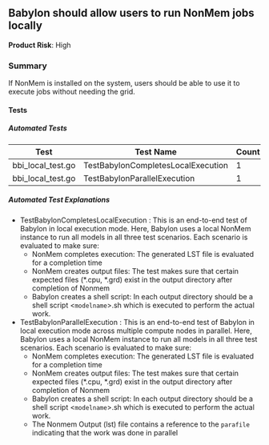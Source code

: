 ## Babylon should allow users to run NonMem jobs locally
**Product Risk**: High

### Summary
If NonMem is installed on the system, users should be able to use it to execute jobs without needing the grid. 

#### Tests

##### Automated Tests

Test | Test Name | Count
-----|-----------|-------
bbi_local_test.go| TestBabylonCompletesLocalExecution | 1
bbi_local_test.go| TestBabylonParallelExecution | 1

##### Automated Test Explanations
* TestBabylonCompletesLocalExecution : This is an end-to-end test of Babylon in local execution mode. Here, Babylon uses
a local NonMem instance to run all models in all three test scenarios. Each scenario is evaluated to make sure:
    * NonMem completes execution: The generated LST file is evaluated for a completion time
    * NonMem creates output files: The test makes sure that certain expected files (*.cpu, *.grd) exist in the output
    directory after completion of Nonmem
    * Babylon creates a shell script: In each output directory should be a shell script <`modelname`>.sh which is
    executed to perform the actual work.
* TestBabylonParallelExecution : This is an end-to-end test of Babylon in local execution mode across multiple
compute nodes in parallel. Here, Babylon uses a local NonMem instance to run all models in all three test scenarios. 
Each scenario is evaluated to make sure:
    * NonMem completes execution: The generated LST file is evaluated for a completion time
    * NonMem creates output files: The test makes sure that certain expected files (*.cpu, *.grd) exist in the output
    directory after completion of Nonmem
    * Babylon creates a shell script: In each output directory should be a shell script <`modelname`>.sh which is
    executed to perform the actual work.
    * The Nonmem Output (lst) file contains a reference to the `parafile` indicating that the work was done in parallel